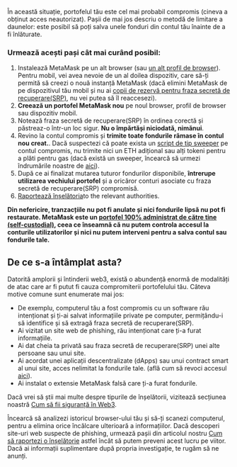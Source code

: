 În această situație, portofelul tău este cel mai probabil compromis (cineva a obținut acces neautorizat). Pașii de mai jos descriu o metodă de limitare a daunelor: este posibil să poți salva unele fonduri din contul tău înainte de a fi înlăturate. 


### Urmează acești pași cât mai curând posibil:


1. Instalează MetaMask pe un alt browser (sau [un alt profil de browser](https://consensys.net/blog/metamask/how-to-manage-multiple-wallets-with-metamask/)). Pentru mobil, vei avea nevoie de un al doilea dispozitiv, care să-ți permită să creezi o nouă instanță MetaMask (dacă elimini MetaMask de pe dispozitivul tău mobil și nu ai [copii de rezervă pentru fraza secretă de recuperare(SRP)](https://support.metamask.io/hc/en-us/articles/360060826432), nu vei putea să îl reaccesezi).
2. **Creează un portofel MetaMask nou** pe noul browser, profil de browser sau dispozitiv mobil.
3. Notează fraza secretă de recuperare(SRP) în ordinea corectă și păstreaz-o într-un loc sigur. **Nu o împărtăși niciodată, nimănui**.
4. Revino la contul compromis și **trimite toate fondurile rămase în contul nou creat.**. Dacă suspectezi că poate exista un [script de tip sweeper](https://support.metamask.io/hc/en-us/articles/12091923128347) pe contul compromis, nu trimite nici un ETH adițional sau alți tokeni pentru a plăti pentru gas (dacă există un sweeper, încearcă să urmezi îndrumările noastre de [aici](https://support.metamask.io/hc/en-us/articles/5716855323675)).
5. După ce ai finalizat mutarea tuturor fondurilor disponibile, **întrerupe utilizarea vechiului portofel** și a oricăror conturi asociate cu fraza secretă de recuperare(SRP) compromisă.
6. [Raportează înșelătoria](https://support.metamask.io/hc/en-us/articles/5168786362779)to the relevant authorities.


**Din nefericire, tranzacțiile nu pot fi anulate și nici fondurile lipsă nu pot fi restaurate. MetaMask este un [portofel 100% administrat de către tine (self-custodial)](https://support.metamask.io/hc/en-us/articles/360059952212), ceea ce înseamnă că nu putem controla accesul la conturile utilizatorilor și nici nu putem interveni pentru a salva contul sau fondurile tale.**


**De ce s-a întâmplat asta?**
-----------------------------


Datorită amplorii și întinderii web3, există o abundență enormă de modalități de atac care ar fi putut fi cauza compromiterii portofelului tău. Câteva motive comune sunt enumerate mai jos:


* De exemplu, computerul tău a fost compromis cu un software rău intenționat și ți-ai salvat informațiile private pe computer, permițându-i să identifice și să extragă fraza secretă de recuperare(SRP).
* Ai vizitat un site web de phishing, rău intenționat care ți-a furat informațiile.
* Ai dat cheia ta privată sau fraza secretă de recuperare(SRP) unei alte persoane sau unui site.
* Ai acordat unei aplicații descentralizate (dApps) sau unui contract smart al unui site, acces nelimitat la fondurile tale. (află cum să revoci accesul [aici](https://support.metamask.io/hc/en-us/articles/4446106184731)).
* Ai instalat o extensie MetaMask falsă care ți-a furat fondurile.


Dacă vrei să știi mai multe despre tipurile de înșelătorii, vizitează secțiunea noastră [Cum să fii siguranță în Web3](https://support.metamask.io/hc/en-us/sections/11294597751963). 


Încearcă să analizezi istoricul browser-ului tău și să-ți scanezi computerul, pentru a elimina orice încălcare ulterioară a informațiilor. Dacă descoperi site-uri web suspecte de phishing, urmează pașii din articolul nostru [Cum să raportezi o înșelătorie](https://support.metamask.io/hc/en-us/articles/5168786362779) astfel încât să putem preveni acest lucru pe viitor. Dacă ai informații suplimentare după propria investigație, te rugăm să ne anunți.

